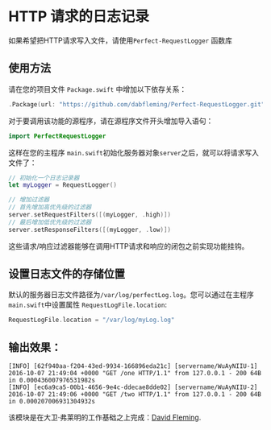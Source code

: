 # HTTP 请求的日志记录

如果希望把HTTP请求写入文件，请使用`Perfect-RequestLogger` 函数库

## 使用方法

请在您的项目文件 `Package.swift` 中增加以下依存关系：

```swift
.Package(url: "https://github.com/dabfleming/Perfect-RequestLogger.git", majorVersion: 0)
```

对于要调用该功能的源程序，请在源程序文件开头增加导入语句：

``` swift 
import PerfectRequestLogger
```

这样在您的主程序 `main.swift`初始化服务器对象`server`之后，就可以将请求写入文件了：

```swift
// 初始化一个日志记录器
let myLogger = RequestLogger()

// 增加过滤器
// 首先增加高优先级的过滤器
server.setRequestFilters([(myLogger, .high)])
// 最后增加低优先级的过滤器
server.setResponseFilters([(myLogger, .low)])
```

这些请求/响应过滤器能够在调用HTTP请求和响应的闭包之前实现功能挂钩。


## 设置日志文件的存储位置

默认的服务器日志文件路径为`/var/log/perfectLog.log`。您可以通过在主程序`main.swift`中设置属性 `RequestLogFile.location`:

``` swift
RequestLogFile.location = "/var/log/myLog.log"
```

## 输出效果：

```
[INFO] [62f940aa-f204-43ed-9934-166896eda21c] [servername/WuAyNIIU-1] 2016-10-07 21:49:04 +0000 "GET /one HTTP/1.1" from 127.0.0.1 - 200 64B in 0.000436007976531982s
[INFO] [ec6a9ca5-00b1-4656-9e4c-ddecae8dde02] [servername/WuAyNIIU-2] 2016-10-07 21:49:06 +0000 "GET /two HTTP/1.1" from 127.0.0.1 - 200 64B in 0.000207006931304932s
```

该模块是在大卫·弗莱明的工作基础之上完成：[David Fleming](https://github.com/dabfleming).

